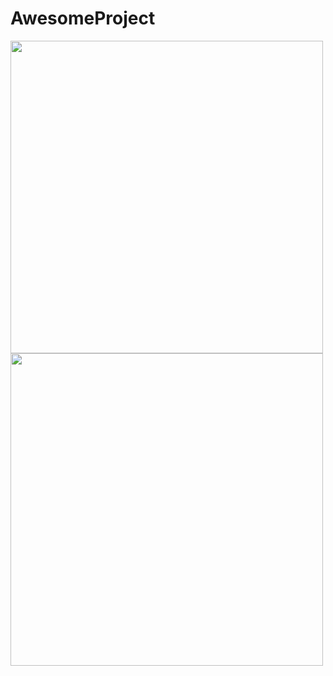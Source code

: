 # AwesomeProject
<p float="left">
  <img src="https://user-images.githubusercontent.com/75198593/192624786-6c3ed4f9-6c03-49c9-8f97-1f5d8a223b5e.jpeg" width="500" />
<img src="https://user-images.githubusercontent.com/75198593/192624900-a307ad1b-315e-4aab-8462-33465cf3791f.jpeg" width="500" /> 
</p>


